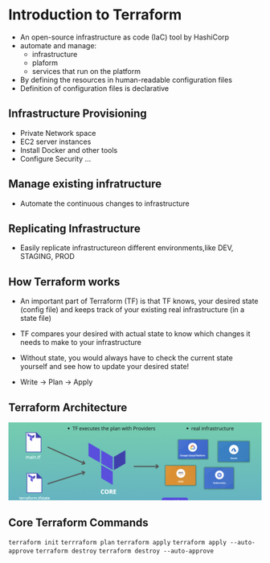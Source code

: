 # Introduction to Terraform 
* An open-source infrastructure as code (IaC) tool by HashiCorp
* automate and manage: 
  * infrastructure
  * plaform
  * services that run on the platform
* By defining the resources in human-readable configuration files
* Definition of configuration files is declarative

## Infrastructure Provisioning
* Private Network space
* EC2 server instances
* Install Docker and other tools
* Configure Security
...

## Manage existing infratructure
* Automate the continuous changes to infrastructure

## Replicating Infrastructure
* Easily replicate infrastructureon different environments,like DEV, STAGING, PROD

## How Terraform works 
* An important part of Terraform (TF) is that TF knows, your desired state (config file) and keeps track of your existing real infrastructure (in a state file)

* TF compares your desired with actual state to know which changes it needs to make to your infrastructure

* Without state, you would always have to check the current state yourself and see how to update your desired state!

* Write -> Plan -> Apply

## Terraform Architecture
<img src="./images/architecture.png" alt="my-image">

## Core Terraform Commands

`terraform init`
`terrraform plan`
`terraform apply`
`terraform apply --auto-approve`
`terraform destroy`
`terraform destroy --auto-approve`